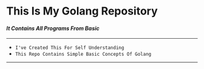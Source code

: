 # **This Is My Golang Repository**
#### _It Contains All Programs From Basic_

---
- `I've Created This For Self Understanding`
- `This Repo Contains Simple Basic Concepts Of Golang`

---

